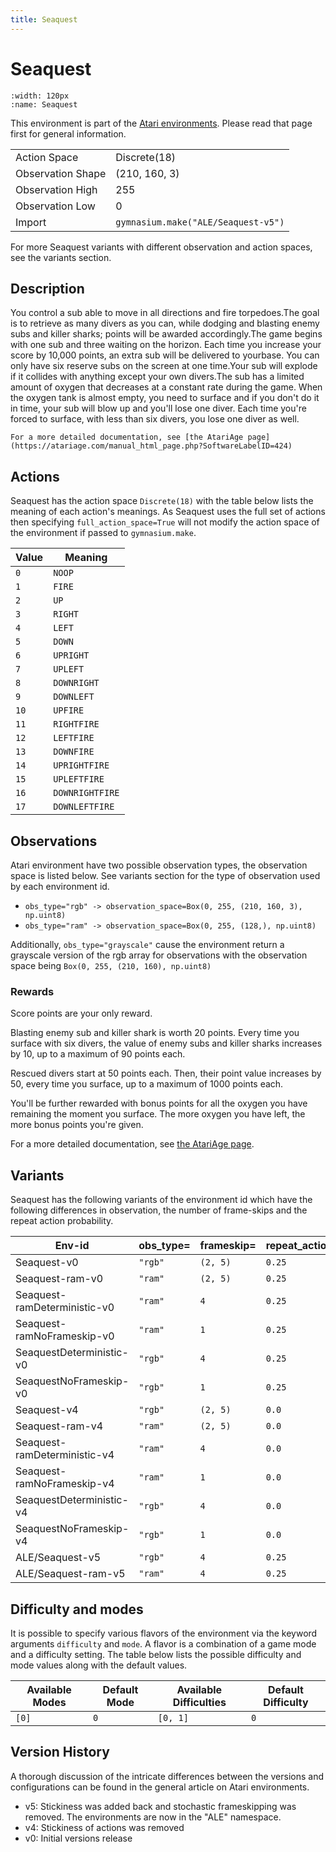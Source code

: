 ```yaml
---
title: Seaquest
---
```


# Seaquest

```{figure} ../../_static/videos/atari/seaquest.gif
:width: 120px
:name: Seaquest
```

This environment is part of the <a href='..'>Atari environments</a>. Please read that page first for general information.

|   |   |
|---|---|
| Action Space | Discrete(18) |
| Observation Shape | (210, 160, 3) |
| Observation High | 255 |
| Observation Low | 0  |
| Import | `gymnasium.make("ALE/Seaquest-v5")` |

For more Seaquest variants with different observation and action spaces, see the variants section.

## Description

You control a sub able to move in all directions and fire torpedoes.The goal is to retrieve as many divers as you can, while dodging and blasting enemy subs and killer sharks; points will be awarded accordingly.The game begins with one sub and three waiting on the horizon. Each time you increase your score by 10,000 points, an extra sub will be delivered to yourbase.  You can only have six reserve subs on the screen at one time.Your sub will explode if it collides with anything except your own divers.The sub has a limited amount of oxygen that decreases at a constant rate during the game. When the oxygen tank is almost empty, you need to surface and if you don't do it in time, your sub will blow up and you'll lose one diver.  Each time you're forced to surface, with less than six divers, you lose one diver as well.

    For a more detailed documentation, see [the AtariAge page](https://atariage.com/manual_html_page.php?SoftwareLabelID=424)

## Actions

Seaquest has the action space `Discrete(18)` with the table below lists the meaning of each action's meanings.
As Seaquest uses the full set of actions then specifying `full_action_space=True` will not modify the action space of the environment if passed to `gymnasium.make`.

| Value   | Meaning         |
|---------|-----------------|
| `0`     | `NOOP`          |
| `1`     | `FIRE`          |
| `2`     | `UP`            |
| `3`     | `RIGHT`         |
| `4`     | `LEFT`          |
| `5`     | `DOWN`          |
| `6`     | `UPRIGHT`       |
| `7`     | `UPLEFT`        |
| `8`     | `DOWNRIGHT`     |
| `9`     | `DOWNLEFT`      |
| `10`    | `UPFIRE`        |
| `11`    | `RIGHTFIRE`     |
| `12`    | `LEFTFIRE`      |
| `13`    | `DOWNFIRE`      |
| `14`    | `UPRIGHTFIRE`   |
| `15`    | `UPLEFTFIRE`    |
| `16`    | `DOWNRIGHTFIRE` |
| `17`    | `DOWNLEFTFIRE`  |

## Observations

Atari environment have two possible observation types, the observation space is listed below.
See variants section for the type of observation used by each environment id.

- `obs_type="rgb" -> observation_space=Box(0, 255, (210, 160, 3), np.uint8)`
- `obs_type="ram" -> observation_space=Box(0, 255, (128,), np.uint8)`

Additionally, `obs_type="grayscale"` cause the environment return a grayscale version of the rgb array for observations with the observation space being `Box(0, 255, (210, 160), np.uint8)`
### Rewards

Score points are your only reward.

Blasting enemy sub and killer shark is worth
20 points.  Every time you surface with six divers, the value of enemy subs
and killer sharks increases by 10, up to a maximum of 90 points each.

Rescued divers start at 50 points each.  Then, their point value increases by 50, every
time you surface, up to a maximum of 1000 points each.

You'll be further rewarded with bonus points for all the oxygen you have remaining the
moment you surface.  The more oxygen you have left, the more bonus points
you're given.

For a more detailed documentation, see [the AtariAge page](https://atariage.com/manual_html_page.php?SoftwareLabelID=424).

## Variants

Seaquest has the following variants of the environment id which have the following differences in observation,
the number of frame-skips and the repeat action probability.

| Env-id                       | obs_type=   | frameskip=   | repeat_action_probability=   |
|------------------------------|-------------|--------------|------------------------------|
| Seaquest-v0                  | `"rgb"`     | `(2, 5)`     | `0.25`                       |
| Seaquest-ram-v0              | `"ram"`     | `(2, 5)`     | `0.25`                       |
| Seaquest-ramDeterministic-v0 | `"ram"`     | `4`          | `0.25`                       |
| Seaquest-ramNoFrameskip-v0   | `"ram"`     | `1`          | `0.25`                       |
| SeaquestDeterministic-v0     | `"rgb"`     | `4`          | `0.25`                       |
| SeaquestNoFrameskip-v0       | `"rgb"`     | `1`          | `0.25`                       |
| Seaquest-v4                  | `"rgb"`     | `(2, 5)`     | `0.0`                        |
| Seaquest-ram-v4              | `"ram"`     | `(2, 5)`     | `0.0`                        |
| Seaquest-ramDeterministic-v4 | `"ram"`     | `4`          | `0.0`                        |
| Seaquest-ramNoFrameskip-v4   | `"ram"`     | `1`          | `0.0`                        |
| SeaquestDeterministic-v4     | `"rgb"`     | `4`          | `0.0`                        |
| SeaquestNoFrameskip-v4       | `"rgb"`     | `1`          | `0.0`                        |
| ALE/Seaquest-v5              | `"rgb"`     | `4`          | `0.25`                       |
| ALE/Seaquest-ram-v5          | `"ram"`     | `4`          | `0.25`                       |

## Difficulty and modes

It is possible to specify various flavors of the environment via the keyword arguments `difficulty` and `mode`.
A flavor is a combination of a game mode and a difficulty setting. The table below lists the possible difficulty and mode values
along with the default values.

| Available Modes   | Default Mode   | Available Difficulties   | Default Difficulty   |
|-------------------|----------------|--------------------------|----------------------|
| `[0]`             | `0`            | `[0, 1]`                 | `0`                  |

## Version History

A thorough discussion of the intricate differences between the versions and configurations can be found in the general article on Atari environments.

* v5: Stickiness was added back and stochastic frameskipping was removed. The environments are now in the "ALE" namespace.
* v4: Stickiness of actions was removed
* v0: Initial versions release
